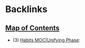 
# Backlinks
## [Map of Contents](<Map of Contents.md>)
- (3) [Habits MOC|Unifying Phase](<Habits MOC|Unifying Phase.md>):

